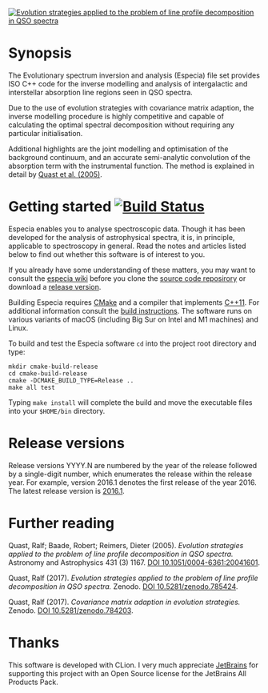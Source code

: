 [![Evolution strategies applied to the problem of line profile decomposition in QSO spectra](https://zenodo.org/record/4587314/files/fit.gif "This animation illustrates the decomposition of an ensemble of absorption lines into individual model components by means of an evolution strategy with covariance matrix adaption. Even after random initialisation, the evolution strategy eventually finds the optimal parametric model (blue line) for the noisy spectroscopic data (red dots).")](https://doi.org/10.5281/zenodo.785424)

# Synopsis

The Evolutionary spectrum inversion and analysis (Especia) file set
provides ISO C++ code for the inverse modelling and analysis of intergalactic and
interstellar absorption line regions seen in QSO spectra.

Due to the use of evolution strategies with covariance matrix adaption, the inverse
modelling procedure is highly competitive and capable of calculating the optimal
spectral decomposition without requiring any particular initialisation.

Additional highlights are the joint modelling and optimisation of the background
continuum, and an accurate semi-analytic convolution of the absorption term with
the instrumental function. The method is explained in detail by
[Quast et al. (2005)](http://dx.doi.org/10.1051/0004-6361:20041601).


# Getting started [![Build Status](https://travis-ci.org/octoflar/especia.svg?branch=master)](https://travis-ci.org/octoflar/especia)

Especia enables you to analyse spectroscopic data. Though it has been developed
for the analysis of astrophysical spectra, it is, in principle, applicable to
spectroscopy in general. Read the notes and articles listed below to find out
whether this software is of interest to you.

If you already have some understanding of these matters, you may want to consult the 
[especia wiki](https://github.com/octoflar/especia/wiki)
before you clone the [source code reposirory](https://github.com/octoflar/especia)
or download a [release version](https://github.com/octoflar/especia/releases).

Building Especia requires [CMake](https://cmake.org) and a compiler that implements
[C++11](https://en.wikipedia.org/wiki/C%2B%2B11). For additional information consult
the [build instructions](https://github.com/octoflar/especia/wiki/Build-instructions).
The software runs on various variants of macOS (including Big Sur on Intel and M1
machines) and Linux.

To build and test the Especia software `cd` into the project root directory and type:

    mkdir cmake-build-release
    cd cmake-build-release
    cmake -DCMAKE_BUILD_TYPE=Release ..
    make all test

Typing `make install` will complete the build and move the executable files into your
`$HOME/bin` directory.


# Release versions

Release versions YYYY.N are numbered by the year of the release followed by a single-digit
number, which enumerates the release within the release year. For example, version 2016.1
denotes the first release of the year 2016.
The latest release version is [2016.1](https://github.com/octoflar/especia/releases/tag/2016.1).

# Further reading

Quast, Ralf; Baade, Robert; Reimers, Dieter (2005). *Evolution strategies applied to the problem of line profile decomposition in QSO spectra.*
Astronomy and Astrophysics 431 (3) 1167. [DOI 10.1051/0004-6361:20041601](http://doi.org/10.1051/0004-6361:20041601).  

Quast, Ralf (2017). *Evolution strategies applied to the problem of line profile decomposition in QSO spectra.*
Zenodo. [DOI 10.5281/zenodo.785424](https://doi.org/10.5281/zenodo.785424).  

Quast, Ralf (2017). *Covariance matrix adaption in evolution strategies.*
Zenodo. [DOI 10.5281/zenodo.784203](https://doi.org/10.5281/zenodo.784203).

# Thanks

This software is developed with CLion. I very much appreciate [JetBrains](https://jb.gg/OpenSource) 
for supporting this project with an Open Source license for the JetBrains All Products Pack.
